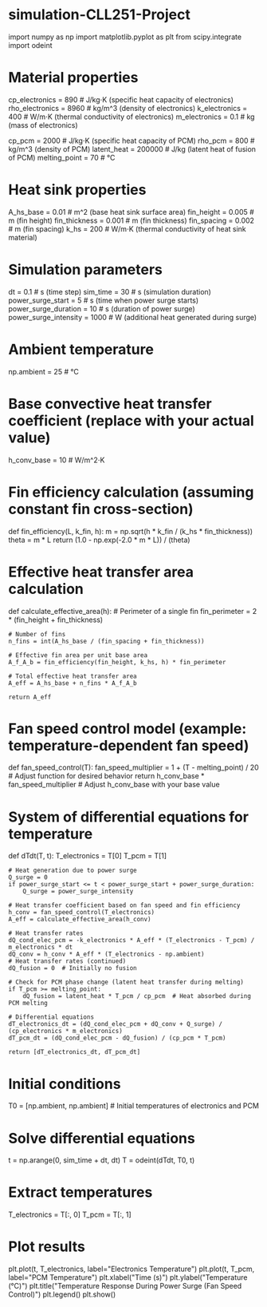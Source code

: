 # simulation-CLL251-Project
import numpy as np
import matplotlib.pyplot as plt
from scipy.integrate import odeint

# Material properties
cp_electronics = 890  # J/kg⋅K (specific heat capacity of electronics)
rho_electronics = 8960  # kg/m^3 (density of electronics)
k_electronics = 400  # W/m⋅K (thermal conductivity of electronics)
m_electronics = 0.1  # kg (mass of electronics)

cp_pcm = 2000  # J/kg⋅K (specific heat capacity of PCM)
rho_pcm = 800  # kg/m^3 (density of PCM)
latent_heat = 200000  # J/kg (latent heat of fusion of PCM)
melting_point = 70  # °C

# Heat sink properties
A_hs_base = 0.01  # m^2 (base heat sink surface area)
fin_height = 0.005  # m (fin height)
fin_thickness = 0.001  # m (fin thickness)
fin_spacing = 0.002  # m (fin spacing)
k_hs = 200  # W/m⋅K (thermal conductivity of heat sink material)

# Simulation parameters
dt = 0.1  # s (time step)
sim_time = 30  # s (simulation duration)
power_surge_start = 5  # s (time when power surge starts)
power_surge_duration = 10  # s (duration of power surge)
power_surge_intensity = 1000  # W (additional heat generated during surge)

# Ambient temperature
np.ambient = 25  # °C

# Base convective heat transfer coefficient (replace with your actual value)
h_conv_base = 10  # W/m^2⋅K

# Fin efficiency calculation (assuming constant fin cross-section)
def fin_efficiency(L, k_fin, h):
    m = np.sqrt(h * k_fin / (k_hs * fin_thickness))
    theta = m * L
    return (1.0 - np.exp(-2.0 * m * L)) / (theta)

# Effective heat transfer area calculation
def calculate_effective_area(h):
    # Perimeter of a single fin
    fin_perimeter = 2 * (fin_height + fin_thickness)

    # Number of fins
    n_fins = int(A_hs_base / (fin_spacing + fin_thickness))

    # Effective fin area per unit base area
    A_f_A_b = fin_efficiency(fin_height, k_hs, h) * fin_perimeter

    # Total effective heat transfer area
    A_eff = A_hs_base + n_fins * A_f_A_b

    return A_eff

# Fan speed control model (example: temperature-dependent fan speed)
def fan_speed_control(T):
    fan_speed_multiplier = 1 + (T - melting_point) / 20  # Adjust function for desired behavior
    return h_conv_base * fan_speed_multiplier  # Adjust h_conv_base with your base value

# System of differential equations for temperature
def dTdt(T, t):
    T_electronics = T[0]
    T_pcm = T[1]

    # Heat generation due to power surge
    Q_surge = 0
    if power_surge_start <= t < power_surge_start + power_surge_duration:
        Q_surge = power_surge_intensity

    # Heat transfer coefficient based on fan speed and fin efficiency
    h_conv = fan_speed_control(T_electronics)
    A_eff = calculate_effective_area(h_conv)

    # Heat transfer rates
    dQ_cond_elec_pcm = -k_electronics * A_eff * (T_electronics - T_pcm) / m_electronics * dt
    dQ_conv = h_conv * A_eff * (T_electronics - np.ambient)
    # Heat transfer rates (continued)
    dQ_fusion = 0  # Initially no fusion

    # Check for PCM phase change (latent heat transfer during melting)
    if T_pcm >= melting_point:
        dQ_fusion = latent_heat * T_pcm / cp_pcm  # Heat absorbed during PCM melting

    # Differential equations
    dT_electronics_dt = (dQ_cond_elec_pcm + dQ_conv + Q_surge) / (cp_electronics * m_electronics)
    dT_pcm_dt = (dQ_cond_elec_pcm - dQ_fusion) / (cp_pcm * T_pcm)

    return [dT_electronics_dt, dT_pcm_dt]

# Initial conditions
T0 = [np.ambient, np.ambient]  # Initial temperatures of electronics and PCM

# Solve differential equations
t = np.arange(0, sim_time + dt, dt)
T = odeint(dTdt, T0, t)

# Extract temperatures
T_electronics = T[:, 0]
T_pcm = T[:, 1]

# Plot results
plt.plot(t, T_electronics, label="Electronics Temperature")
plt.plot(t, T_pcm, label="PCM Temperature")
plt.xlabel("Time (s)")
plt.ylabel("Temperature (°C)")
plt.title("Temperature Response During Power Surge (Fan Speed Control)")
plt.legend()
plt.show()

